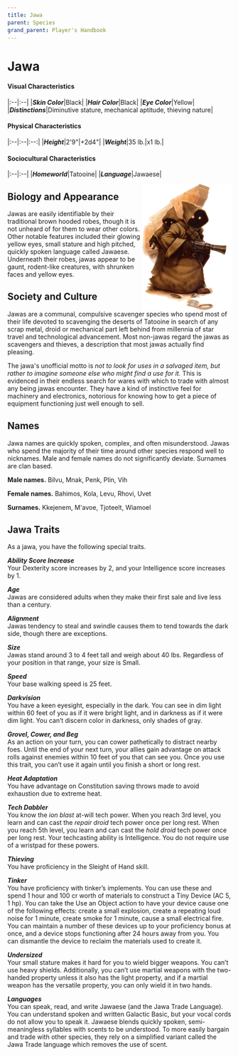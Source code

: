```yaml
---
title: Jawa
parent: Species
grand_parent: Player's Handbook
---
```


# Jawa

#### Visual Characteristics

|:--|:--|
|***Skin Color***|Black|
|***Hair Color***|Black|
|***Eye Color***|Yellow|
|***Distinctions***|Diminutive stature, mechanical aptitude, thieving nature|

#### Physical Characteristics

|:--|:--|:--:|
|***Height***|2'9"|+2d4"|
|***Weight***|35 lb.|x1 lb.|

#### Sociocultural Characteristics

|:--|:--|
|***Homeworld***|Tatooine|
|***Language***|Jawaese|



<img src='../../../zzImages/Species/Jawa.png' style='float:right; float:top; width:200px;'>

## Biology and Appearance
Jawas are easily identifiable by their traditional brown hooded robes, though it is not unheard of for them to wear other colors. Other notable features included their glowing yellow eyes, small stature and high pitched, quickly spoken language called Jawaese. Underneath their robes, jawas appear to be gaunt, rodent-like creatures, with shrunken faces and yellow eyes. 

## Society and Culture
Jawas are a communal, compulsive scavenger species who spend most of their life devoted to scavenging the deserts of Tatooine in search of any scrap metal, droid or mechanical part left behind from millennia of star travel and technological advancement. Most non-jawas regard the jawas as scavengers and thieves, a description that most jawas actually find pleasing.

The jawa's unofficial motto is *not to look for uses in a salvaged item, but rather to imagine someone else who might find a use for it.* This is evidenced in their endless search for wares with which to trade with almost any being jawas encounter. They have a kind of instinctive feel for machinery and electronics, notorious for knowing how to get a piece of equipment functioning just well enough to sell.

## Names
Jawa names are quickly spoken, complex, and often misunderstood. Jawas who spend the majority of their time around other species respond well to nicknames. Male and female names do not significantly deviate. Surnames are clan based.

**Male names.** Bilvu, Mnak, Penk, Plin, Vih

**Female names.** Bahimos, Kola, Levu, Rhovi, Uvet

**Surnames.** Kkejenem, M'avoe, Tjoteelt, Wiamoel





## Jawa Traits
As a jawa, you have the following special traits.

***Ability Score Increase*** <br> Your Dexterity score increases by 2, and your Intelligence score increases by 1.

***Age*** <br> Jawas are considered adults when they make their first sale and live less than a century.

***Alignment*** <br> Jawas tendency to steal and swindle causes them to tend towards the dark side, though there are exceptions.

***Size*** <br> Jawas stand around 3 to 4 feet tall and weigh about 40 lbs. Regardless of your position in that range, your size is Small.

***Speed*** <br> Your base walking speed is 25 feet.

***Darkvision*** <br> You have a keen eyesight, especially in the dark. You can see in dim light within 60 feet of you as if it were bright light, and in darkness as if it were dim light. You can’t discern color in darkness, only shades of gray.

***Grovel, Cower, and Beg*** <br> As an action on your turn, you can cower pathetically to distract nearby foes. Until the end of your next turn, your allies gain advantage on attack rolls against enemies within 10 feet of you that can see you. Once you use this trait, you can’t use it again until you finish a short or long rest.

***Heat Adaptation*** <br> You have advantage on Constitution saving throws made to avoid exhaustion due to extreme heat.

***Tech Dabbler*** <br> You know the *ion blast* at-will tech power. When you reach 3rd level, you learn and can cast the *repair droid* tech power once per long rest. When you reach 5th level, you learn and can cast the *hold droid* tech power once per long rest. Your techcasting ability is Intelligence. You do not require use of a wristpad for these powers.

***Thieving*** <br> You have proficiency in the Sleight of Hand skill.

***Tinker*** <br> You have proficiency with tinker’s implements. You can use these and spend 1 hour and 100 cr worth of materials to construct a Tiny Device (AC 5, 1 hp). You can take the Use an Object action to have your device cause one of the following effects: create a small explosion, create a repeating loud noise for 1 minute, create smoke for 1 minute, cause a small electrical fire. You can maintain a number of these devices up to your proficiency bonus at once, and a device stops functioning after 24 hours away from you. You can dismantle the device to reclaim the materials used to create it.

***Undersized*** <br> Your small stature makes it hard for you to wield bigger weapons. You can’t use heavy shields. Additionally, you can’t use martial weapons with the two-handed property unless it also has the light property, and if a martial weapon has the versatile property, you can only wield it in two hands.

***Languages*** <br> You can speak, read, and write Jawaese (and the Jawa Trade Language). You can understand spoken and written Galactic Basic, but your vocal cords do not allow you to speak it. Jawaese blends quickly spoken, semi-meaningless syllables with scents to be understood. To more easily bargain and trade with other species, they rely on a simplified variant called the Jawa Trade language which removes the use of scent.
